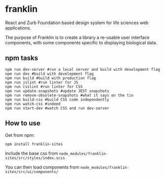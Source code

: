 # franklin
React and Zurb Foundation based design system for life sciences web applications.

The purpose of Franklin is to create a library a re-usable user interface components, with some components specific to displaying biological data.

## npm tasks
```shell
npm run dev-server #run a local server and build with development flag
npm run dev #build with development flag
npm run build #build with production flag
npm run jslint #run linter for JS
npm run csslint #run linter for CSS
npm run update-snapshots #update JEST snapshots
npm run remove-obsolete-snapshots #what it says on the tin
npm run build-css #build CSS code independently
npm run watch-css #indeed
npm run start-dev #watch CSS and run dev-server
```

## How to use
Get from npm:
```shell
npm install franklin-sites
```
Include the base css from `node_modules/franklin-sites/src/styles/index.scss`

You can then load components from `node_modules/franklin-sites/src/ui/components/`
